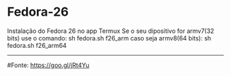 # Fedora-26
Instalação do Fedora 26 no app Termux
Se o seu dipositivo for armv7(32 bits) use o comando: sh fedora.sh f26_arm
caso seja armv8(64 bits): sh fedora.sh f26_arm64
___________________________________________________________________________
#Fonte: https://goo.gl/jRt4Yu
